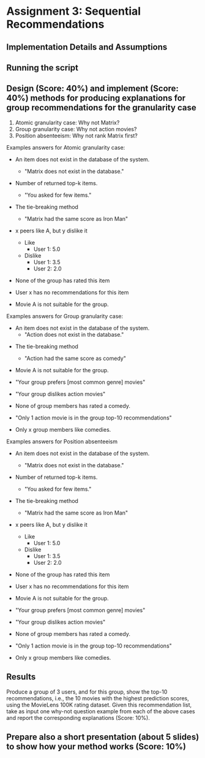 # Assignment 3: Sequential Recommendations

## Implementation Details and Assumptions

## Running the script

## Design (Score: 40%) and implement (Score: 40%) methods for producing explanations for group recommendations for the granularity case

1. Atomic granularity case: Why not Matrix?
2. Group granularity case: Why not action movies?
3. Position absenteeism: Why not rank Matrix first?

Examples answers for Atomic granularity case:

- An item does not exist in the database of the system.
  - "Matrix does not exist in the database."
- Number of returned top-k items.
  - "You asked for few items."
- The tie-breaking method
  - "Matrix had the same score as Iron Man"

- x peers like A, but y dislike it
  - Like
    - User 1: 5.0
  - Dislike
    - User 1: 3.5
    - User 2: 2.0
- None of the group has rated this item
- User x has no recommendations for this item

- Movie A is not suitable for the group.

Examples answers for Group granularity case:

- An item does not exist in the database of the system.
  - "Action does not exist in the database."
<!-- - Number of returned top-k items.
  - "You asked for few items." -->
- The tie-breaking method
  - "Action had the same score as comedy"

- Movie A is not suitable for the group.
- "Your group prefers \[most common genre\] movies"
- "Your group dislikes action movies"
- None of group members has rated a comedy.
- "Only 1 action movie is in the group top-10 recommendations"
- Only x group members like comedies.

Examples answers for Position absenteeism

- An item does not exist in the database of the system.
  - "Matrix does not exist in the database."
- Number of returned top-k items.
  - "You asked for few items."
- The tie-breaking method
  - "Matrix had the same score as Iron Man"

- x peers like A, but y dislike it
  - Like
    - User 1: 5.0
  - Dislike
    - User 1: 3.5
    - User 2: 2.0
- None of the group has rated this item
- User x has no recommendations for this item

- Movie A is not suitable for the group.
- "Your group prefers \[most common genre\] movies"
- "Your group dislikes action movies"
- None of group members has rated a comedy.
- "Only 1 action movie is in the group top-10 recommendations"
- Only x group members like comedies.

## Results

Produce a group of 3 users, and for this group, show the top-10 recommendations, i.e.,
the 10 movies with the highest prediction scores, using the MovieLens 100K rating
dataset. Given this recommendation list, take as input one why-not question example
from each of the above cases and report the corresponding explanations (Score: 10%).

## Prepare also a short presentation (about 5 slides) to show how your method works (Score: 10%)
